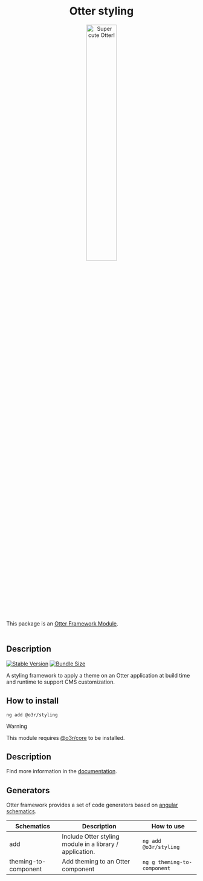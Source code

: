<h1 align="center">Otter styling</h1>
<p align="center">
  <img src="https://raw.githubusercontent.com/AmadeusITGroup/otter/main/assets/logo/otter.png" alt="Super cute Otter!" width="40%"/>
</p>

This package is an [Otter Framework Module](https://github.com/AmadeusITGroup/otter/tree/main/docs/core/MODULE.md).
<br />
<br />

## Description

[![Stable Version](https://img.shields.io/npm/v/@o3r/styling)](https://www.npmjs.com/package/@o3r/styling)
[![Bundle Size](https://img.shields.io/bundlephobia/min/@o3r/styling?color=green)](https://www.npmjs.com/package/@o3r/styling)

A styling framework to apply a theme on an Otter application at build time and runtime to support CMS customization.

## How to install

```shell
ng add @o3r/styling
```

> [!WARNING]
> This module requires [@o3r/core](https://www.npmjs.com/package/@o3r/core) to be installed.

## Description

Find more information in the [documentation](https://github.com/AmadeusITGroup/otter/tree/main/docs/styling).

## Generators

Otter framework provides a set of code generators based on [angular schematics](https://angular.io/guide/schematics).

| Schematics                 | Description                                                    | How to use                        |
| -------------------------- | -------------------------------------------------------------- | --------------------------------- |
| add                        | Include Otter styling module in a library / application.       | `ng add @o3r/styling`             |
| theming-to-component       | Add theming to an Otter component                              | `ng g theming-to-component`       |
